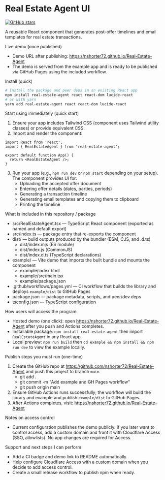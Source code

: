 # Real Estate Agent UI

[![GitHub stars](https://img.shields.io/github/stars/nshorter72/Real-Estate-Agent?style=social)](https://github.com/nshorter72/Real-Estate-Agent/stargazers)

A reusable React component that generates post-offer timelines and email templates for real estate transactions.

Live demo (once published)
- Demo URL after publishing: https://nshorter72.github.io/Real-Estate-Agent
- The demo is served from the example app and is ready to be published via GitHub Pages using the included workflow.

Install (quick)
```bash
# Install the package and peer deps in an existing React app
npm install real-estate-agent react react-dom lucide-react
# or with yarn
yarn add real-estate-agent react react-dom lucide-react
```

Start using immediately (quick start)
1. Ensure your app includes Tailwind CSS (component uses Tailwind utility classes) or provide equivalent CSS.
2. Import and render the component:
```tsx
import React from 'react';
import { RealEstateAgent } from 'real-estate-agent';

export default function App() {
  return <RealEstateAgent />;
}
```
3. Run your app (e.g., `npm run dev` or `npm start` depending on your setup). The component provides UI for:
   - Uploading the accepted offer document
   - Entering offer details (dates, parties, periods)
   - Generating a transaction timeline
   - Generating email templates and copying them to clipboard
   - Printing the timeline

What is included in this repository / package
- src/RealEstateAgent.tsx — TypeScript React component (exported as named and default export)
- src/index.ts — package entry that re-exports the component
- dist/ — build outputs produced by the bundler (ESM, CJS, and .d.ts)
  - dist/index.mjs (ES module)
  - dist/index.js (CommonJS)
  - dist/index.d.ts (TypeScript declarations)
- example/ — Vite demo that imports the built bundle and mounts the component
  - example/index.html
  - example/src/main.tsx
  - example/package.json
- .github/workflows/pages.yml — CI workflow that builds the library and deploys `example/dist` to GitHub Pages
- package.json — package metadata, scripts, and peer/dev deps
- tsconfig.json — TypeScript configuration

How users will access the program
- Hosted demo (one click): open https://nshorter72.github.io/Real-Estate-Agent after you push and Actions completes.
- Installable package: `npm install real-estate-agent` then import `RealEstateAgent` in any React app.
- Local preview: `npm run build` then `cd example && npm install && npm run dev` to view the example locally.

Publish steps you must run (one-time)
1. Create the GitHub repo at https://github.com/nshorter72/Real-Estate-Agent and push this project to branch `main`.
   - git add .
   - git commit -m "Add example and GH Pages workflow"
   - git push origin main
2. Ensure GitHub Actions runs successfully; the workflow will build the library and example and publish `example/dist` to GitHub Pages.
3. After Actions completes, visit: https://nshorter72.github.io/Real-Estate-Agent

Notes on access control
- Current configuration publishes the demo publicly. If you later want to control access, add a custom domain and front it with Cloudflare Access (SSO, allowlists). No app changes are required for Access.

Support and next steps I can perform
- Add a CI badge and demo link to README automatically.
- Help configure Cloudflare Access with a custom domain when you decide to add access control.
- Create a small release workflow to publish npm when ready.
